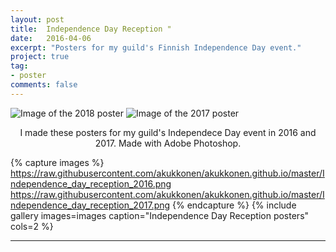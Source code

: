 ```yaml
---
layout: post
title:  Independence Day Reception "
date:   2016-04-06
excerpt: "Posters for my guild's Finnish Independence Day event."
project: true
tag:
- poster 
comments: false
---
```

![Image of the 2018 poster](https://raw.githubusercontent.com/akukkonen/akukkonen.github.io/master/Independence_day_reception_2016.png)
![Image of the 2017 poster](https://raw.githubusercontent.com/akukkonen/akukkonen.github.io/master/Independence_day_reception_2017.png)

<center>I made these posters for my guild's Independece Day event in 2016 and 2017. Made with Adobe Photoshop.</center>


{% capture images %}
	https://raw.githubusercontent.com/akukkonen/akukkonen.github.io/master/Independence_day_reception_2016.png
	https://raw.githubusercontent.com/akukkonen/akukkonen.github.io/master/Independence_day_reception_2017.png
{% endcapture %}
{% include gallery images=images caption="Independence Day Reception posters" cols=2 %}

---
